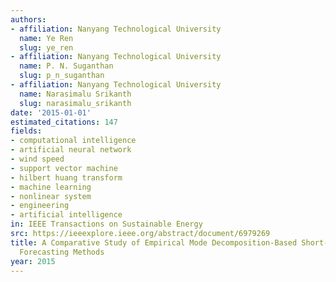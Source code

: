 ```yaml
---
authors:
- affiliation: Nanyang Technological University
  name: Ye Ren
  slug: ye_ren
- affiliation: Nanyang Technological University
  name: P. N. Suganthan
  slug: p_n_suganthan
- affiliation: Nanyang Technological University
  name: Narasimalu Srikanth
  slug: narasimalu_srikanth
date: '2015-01-01'
estimated_citations: 147
fields:
- computational intelligence
- artificial neural network
- wind speed
- support vector machine
- hilbert huang transform
- machine learning
- nonlinear system
- engineering
- artificial intelligence
in: IEEE Transactions on Sustainable Energy
src: https://ieeexplore.ieee.org/abstract/document/6979269
title: A Comparative Study of Empirical Mode Decomposition-Based Short-Term Wind Speed
  Forecasting Methods
year: 2015
---
```

